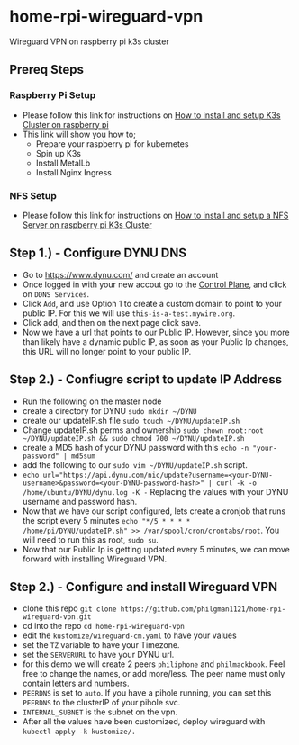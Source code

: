 # home-rpi-wireguard-vpn
Wireguard VPN on raspberry pi k3s cluster

## Prereq Steps
### Raspberry Pi Setup
- Please follow this link for instructions on [How to install and setup K3s Cluster on raspberry pi](https://github.com/philgladman/home-rpi-k3s-cluster.git)
- This link will show you how to;
  - Prepare your raspberry pi for kubernetes
  - Spin up K3s
  - Install MetalLb
  - Install Nginx Ingress
### NFS Setup
- Please follow this link for instructions on [How to install and setup a NFS Server on raspberry pi K3s Cluster](https://github.com/philgladman/home-rpi-NFS.git)

## Step 1.) - Configure DYNU DNS
- Go to https://www.dynu.com/ and create an account
- Once logged in with your new accout go to the [Control Plane](https://www.dynu.com/en-US/ControlPanel), and click on `DDNS Services`.
- Click `Add`, and use Option 1 to create a custom domain to point to your public IP. For this we will use `this-is-a-test.mywire.org`.
- Click add, and then on the next page click save.
- Now we have a url that points to our Public IP. However, since you more than likely have a dynamic public IP, as soon as your Public Ip changes, this URL will no longer point to your public IP.

## Step 2.) - Confiugre script to update IP Address
- Run the following on the master node
- create a directory for DYNU `sudo mkdir ~/DYNU`
- create our updateIP.sh file `sudo touch ~/DYNU/updateIP.sh`
- Change updateIP.sh perms and ownership `sudo chown root:root ~/DYNU/updateIP.sh && sudo chmod 700 ~/DYNU/updateIP.sh`
- create a MD5 hash of your DYNU password with this `echo -n "your-password" | md5sum`
- add the following to our `sudo vim ~/DYNU/updateIP.sh` script.
- `echo url="https://api.dynu.com/nic/update?username=<your-DYNU-username>&password=<your-DYNU-password-hash>" | curl -k -o /home/ubuntu/DYNU/dynu.log -K -` Replacing the values with your DYNU username and password hash.
- Now that we have our script configured, lets create a cronjob that runs the script every 5 minutes `echo "*/5 * * * * /home/pi/DYNU/updateIP.sh" >> /var/spool/cron/crontabs/root`. You will need to run this as root, `sudo su`.
- Now that our Public Ip is getting updated every 5 minutes, we can move forward with installing Wireguard VPN.

## Step 2.) - Configure and install Wireguard VPN
- clone this repo `git clone https://github.com/philgman1121/home-rpi-wireguard-vpn.git`
- cd into the repo `cd home-rpi-wireguard-vpn`
- edit the `kustomize/wireguard-cm.yaml` to have your values
- set the `TZ` variable to have your Timezone.
- set the `SERVERURL` to have your DYNU url.
- for this demo we will create 2 peers `philiphone` and `philmackbook`. Feel free to change the names, or add more/less. The peer name must only contain letters and numbers.
- `PEERDNS` is set to `auto`. If you have a pihole running, you can set this `PEERDNS` to the clusterIP of your pihole svc.
- `INTERNAL_SUBNET` is the subnet on the vpn.
- After all the values have been customized, deploy wireguard with `kubectl apply -k kustomize/.`

